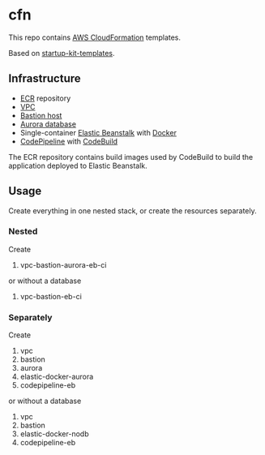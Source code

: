 # cfn

This repo contains [AWS CloudFormation](https://aws.amazon.com/cloudformation/) templates.

Based on [startup-kit-templates](https://github.com/aws-samples/startup-kit-templates).

## Infrastructure

- [ECR](https://aws.amazon.com/ecr/) repository
- [VPC](https://aws.amazon.com/documentation/vpc/)
- [Bastion host](https://docs.aws.amazon.com/quickstart/latest/linux-bastion/architecture.html)
- [Aurora database](https://aws.amazon.com/rds/aurora/)
- Single-container [Elastic Beanstalk](https://aws.amazon.com/elasticbeanstalk/) with [Docker](https://docs.aws.amazon.com/AmazonECS/latest/developerguide/docker-basics.html)
- [CodePipeline](https://aws.amazon.com/codepipeline/) with [CodeBuild](https://aws.amazon.com/codebuild/)

The ECR repository contains build images used by CodeBuild to build the application deployed to Elastic Beanstalk.

## Usage

Create everything in one nested stack, or create the resources separately.

### Nested

Create

1. vpc-bastion-aurora-eb-ci

or without a database

1. vpc-bastion-eb-ci

### Separately

Create

1. vpc
1. bastion
1. aurora
1. elastic-docker-aurora
1. codepipeline-eb

or without a database

1. vpc
1. bastion
1. elastic-docker-nodb
1. codepipeline-eb
